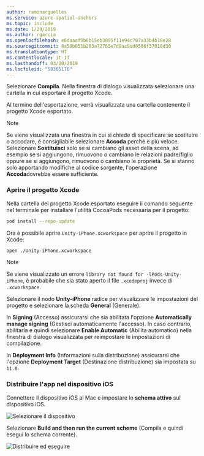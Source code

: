 ```yaml
---
author: ramonarguelles
ms.service: azure-spatial-anchors
ms.topic: include
ms.date: 1/29/2019
ms.author: rgarcia
ms.openlocfilehash: e8daaaf5b6b15eb3095f11e94c707a33b4b18e28
ms.sourcegitcommit: 8a59b051b283a72765e7d9ac9dd0586f37018d30
ms.translationtype: HT
ms.contentlocale: it-IT
ms.lasthandoff: 03/20/2019
ms.locfileid: "58305176"
---
```

Selezionare **Compila**. Nella finestra di dialogo visualizzata selezionare una cartella in cui esportare il progetto Xcode.

Al termine dell'esportazione, verrà visualizzata una cartella contenente il progetto Xcode esportato.

> [!NOTE]
> Se viene visualizzata una finestra in cui si chiede di specificare se sostituire o accodare, è consigliabile selezionare **Accoda** perché è più veloce. Selezionare **Sostituisci** solo se si cambiano gli asset della scena, ad esempio se si aggiungono, rimuovono o cambiano le relazioni padre/figlio oppure se si aggiungono, rimuovono o cambiano le proprietà. Se si stanno solo apportando modifiche al codice sorgente, l'operazione **Accoda**dovrebbe essere sufficiente.

### <a name="open-the-xcode-project"></a>Aprire il progetto Xcode

Nella cartella del progetto Xcode esportato eseguire il comando seguente nel terminale per installare l'utilità CocoaPods necessaria per il progetto:

```bash
pod install --repo-update
```

Ora è possibile aprire `Unity-iPhone.xcworkspace` per aprire il progetto in Xcode:

```bash
open ./Unity-iPhone.xcworkspace
```

> [!NOTE]
> Se viene visualizzato un errore `library not found for -lPods-Unity-iPhone`, è probabile che sia stato aperto il file `.xcodeproj` invece di `.xcworkspace`. 

Selezionare il nodo **Unity-iPhone** radice per visualizzare le impostazioni del progetto e selezionare la scheda **General** (Generale).

In **Signing** (Accesso) assicurarsi che sia abilitata l'opzione **Automatically manage signing** (Gestisci automaticamente l'accesso). In caso contrario, abilitarla e quindi selezionare **Enable Automatic** (Abilita automatico) nella finestra di dialogo visualizzata per reimpostare le impostazioni di compilazione.

In **Deployment Info** (Informazioni sulla distribuzione) assicurarsi che l'opzione **Deployment Target** (Destinazione distribuzione) sia impostata su `11.0`.

### <a name="deploy-the-app-to-your-ios-device"></a>Distribuire l'app nel dispositivo iOS

Connettere il dispositivo iOS al Mac e impostare lo **schema attivo** sul dispositivo iOS.

![Selezionare il dispositivo](./media/spatial-anchors-unity/select-device.png)

Selezionare **Build and then run the current scheme** (Compila e quindi esegui lo schema corrente).

![Distribuire ed eseguire](./media/spatial-anchors-unity/deploy-run.png)